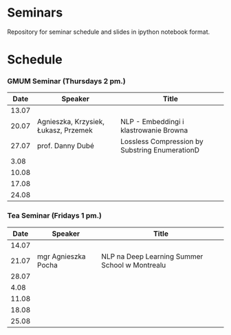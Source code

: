 # Seminars
Repository for seminar schedule and slides in ipython notebook format.

# Schedule
### GMUM Seminar (Thursdays 2 pm.)
| Date  | Speaker                                            | Title                                                      |
|-------|----------------------------------------------------|----------------------------------------------------------- |     
| 13.07 |                                                    |                                                            |
| 20.07 | Agnieszka, Krzysiek, Łukasz, Przemek               | NLP - Embeddingi i klastrowanie Browna                     |
| 27.07 | prof. Danny Dubé                                   | Lossless Compression by Substring EnumerationD             |
|  3.08 |                                                    |                                                            |
| 10.08 |                                                    |                                                            |
| 17.08 |                                                    |                                                            |
| 24.08 |                                                    |                                                            |

### Tea Seminar (Fridays 1 pm.)
| Date  | Speaker                                            | Title                                                      |
|-------|----------------------------------------------------|----------------------------------------------------------- | 
| 14.07 |                                                    |                                                            |
| 21.07 | mgr Agnieszka Pocha                                | NLP na Deep Learning Summer School w Montrealu             |
| 28.07 |                                                    |                                                            |
|  4.08 |                                                    |                                                            |
| 11.08 |                                                    |                                                            |
| 18.08 |                                                    |                                                            |
| 25.08 |                                                    |                                                            |
